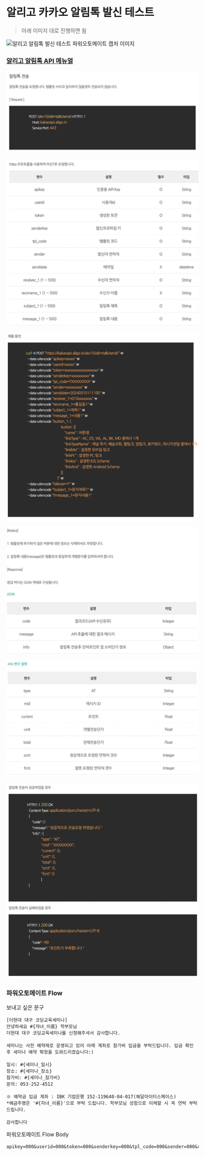 # 알리고 카카오 알림톡 발신 테스트
> 아래 이미지 대로 진행하면 됨

![알리고 알림톡 발신 테스트 파워오토메이트 캡처 이미지]()

### [알리고 알림톡 API 메뉴얼](https://smartsms.aligo.in/shop/kakaoapispec.html)

![알리고 알림톡 API 메뉴얼 캡처 1](assets/aligo_notitalk_sending_manual_1.jpg)

![알리고 알림톡 API 메뉴얼 캡처 2](assets/aligo_notitalk_sending_manual_2.jpg)

![알리고 알림톡 API 메뉴얼 캡처 3](assets/aligo_notitalk_sending_manual_3.jpg)

![알리고 알림톡 API 메뉴얼 캡처 4](assets/aligo_notitalk_sending_manual_4.jpg)

![알리고 알림톡 API 메뉴얼 캡처 5](assets/aligo_notitalk_sending_manual_5.jpg)

![알리고 알림톡 API 메뉴얼 캡처 6](assets/aligo_notitalk_sending_manual_6.jpg)

### 파워오토메이트 Flow
보내고 싶은 문구
```
[더현대 대구 코딩교육세미나]
안녕하세요 #{자녀_이름} 학부모님
더현대 대구 코딩교육세미나를 신청해주셔서 감사합니다.

세미나는 사전 예약제로 운영되고 있어 아래 계좌로 참가비 입금을 부탁드립니다. 입금 확인 후 세미나 예약 확정을 도와드리겠습니다:)

일시: #{세미나_일시}
장소: #{세미나_장소}
참가비: #{세미나_참가비}
문의: 053-252-4512

※ 예약금 입금 계좌 : IBK 기업은행 152-119640-04-017(해달아이티스페이스)
*예금주명은 '#{자녀_이름}'으로 부탁 드립니다. 학부모님 성함으로 이체할 시 꼭 연락 부탁 드립니다.

감사합니다
```
파워오토메이트 Flow Body
```
apikey=000&userid=000&token=000&senderkey=000&tpl_code=000&sender=000&receiver_1=000&&subject_1=000&message_1=000
```
